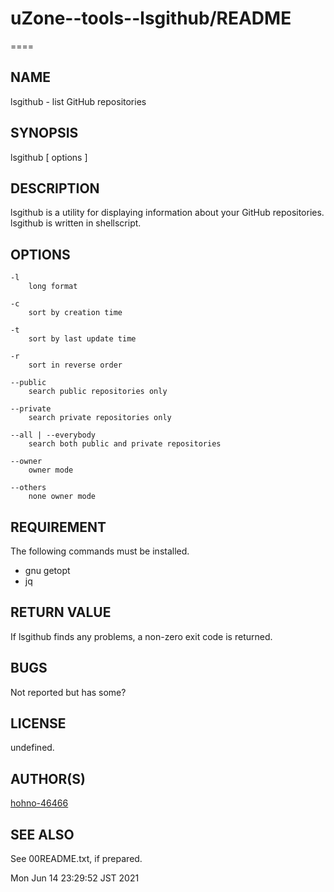 # uZone--tools--lsgithub/README

====

## NAME

lsgithub - list GitHub repositories

## SYNOPSIS

lsgithub [ options ]

## DESCRIPTION

lsgithub is a utility for displaying information about your GitHub repositories.
lsgithub is written in shellscript.

## OPTIONS

	-l
		long format
	
	-c
		sort by creation time
	
	-t
		sort by last update time
	
	-r
		sort in reverse order
	
	--public
		search public repositories only
	
	--private
		search private repositories only
	
	--all | --everybody
		search both public and private repositories
	
	--owner
		owner mode
	
	--others
		none owner mode

## REQUIREMENT

The following commands must be installed.

* gnu getopt
* jq

## RETURN VALUE

 If lsgithub finds any problems, a non-zero exit code is returned.
 
## BUGS

Not reported but has some?

## LICENSE

undefined.

## AUTHOR(S)

[hohno-46466](https://github.com/hohno-46466)

## SEE ALSO

See 00README.txt, if prepared.

Mon Jun 14 23:29:52 JST 2021

